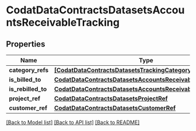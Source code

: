 # CodatDataContractsDatasetsAccountsReceivableTracking


## Properties
Name | Type | Description | Notes
------------ | ------------- | ------------- | -------------
**category_refs** | [**[CodatDataContractsDatasetsTrackingCategoryRef]**](CodatDataContractsDatasetsTrackingCategoryRef.md) |  | 
**is_billed_to** | [**CodatDataContractsDatasetsAccountsReceivableIsBilledToType**](CodatDataContractsDatasetsAccountsReceivableIsBilledToType.md) |  | 
**is_rebilled_to** | [**CodatDataContractsDatasetsAccountsReceivableIsBilledToType**](CodatDataContractsDatasetsAccountsReceivableIsBilledToType.md) |  | 
**project_ref** | [**CodatDataContractsDatasetsProjectRef**](CodatDataContractsDatasetsProjectRef.md) |  | [optional] 
**customer_ref** | [**CodatDataContractsDatasetsCustomerRef**](CodatDataContractsDatasetsCustomerRef.md) |  | [optional] 

[[Back to Model list]](../README.md#documentation-for-models) [[Back to API list]](../README.md#documentation-for-api-endpoints) [[Back to README]](../README.md)


